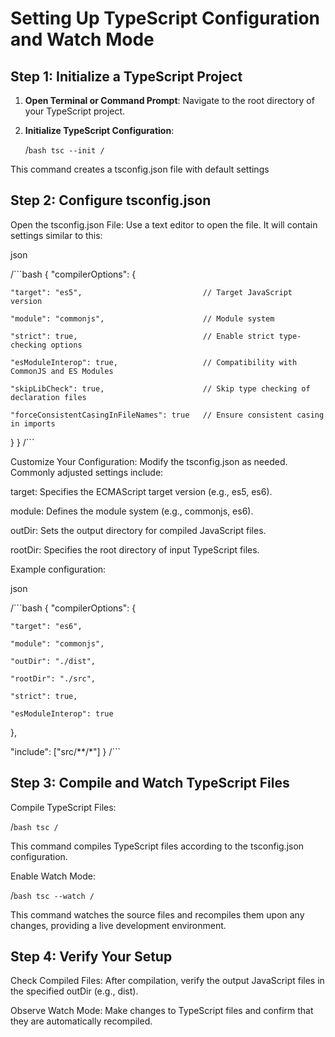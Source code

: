 # Setting Up TypeScript Configuration and Watch Mode

## Step 1: Initialize a TypeScript Project

1. **Open Terminal or Command Prompt**: Navigate to the root directory of your TypeScript project.

2. **Initialize TypeScript Configuration**:

   /```bash
   tsc --init
   /```

This command creates a tsconfig.json file with default settings
   
## Step 2: Configure tsconfig.json

Open the tsconfig.json File: Use a text editor to open the file. It will contain settings similar to this:

json

 /```bash
{
  "compilerOptions": {
  
    "target": "es5",                           // Target JavaScript version
    
    "module": "commonjs",                      // Module system
    
    "strict": true,                            // Enable strict type-checking options
    
    "esModuleInterop": true,                   // Compatibility with CommonJS and ES Modules
    
    "skipLibCheck": true,                      // Skip type checking of declaration files
    
    "forceConsistentCasingInFileNames": true   // Ensure consistent casing in imports
    
  }
}
/```

Customize Your Configuration: Modify the tsconfig.json as needed. Commonly adjusted settings include:

target: Specifies the ECMAScript target version (e.g., es5, es6).

module: Defines the module system (e.g., commonjs, es6).

outDir: Sets the output directory for compiled JavaScript files.

rootDir: Specifies the root directory of input TypeScript files.

Example configuration:

json

/```bash
{
  "compilerOptions": {
  
    "target": "es6",
    
    "module": "commonjs",
    
    "outDir": "./dist",
    
    "rootDir": "./src",
    
    "strict": true,
    
    "esModuleInterop": true
  },
  
  "include": ["src/**/*"]
}
/```


## Step 3: Compile and Watch TypeScript Files

Compile TypeScript Files:

/```bash
tsc
/```

This command compiles TypeScript files according to the tsconfig.json configuration.

Enable Watch Mode:

/```bash
tsc --watch
/```

This command watches the source files and recompiles them upon any changes, providing a live development environment.

## Step 4: Verify Your Setup
Check Compiled Files: After compilation, verify the output JavaScript files in the specified outDir (e.g., dist).

Observe Watch Mode: Make changes to TypeScript files and confirm that they are automatically recompiled.
